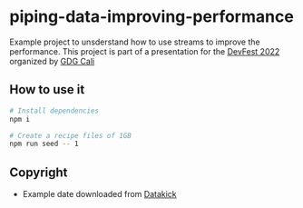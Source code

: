 # piping-data-improving-performance

Example project to unsderstand how to use streams to improve the performance. This project is part of a presentation for the [DevFest 2022](https://gdg.community.dev/events/details/google-gdg-cali-presents-devfest-cali-2022/) organized by [GDG Cali](https://gdg.community.dev/gdg-cali/)

## How to use it

```bash
# Install dependencies
npm i

# Create a recipe files of 1GB
npm run seed -- 1
```

## Copyright
- Example date downloaded from [Datakick](https://gtinsearch.org/)
